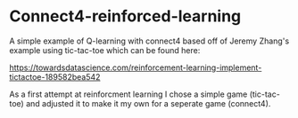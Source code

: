 # Connect4-reinforced-learning
A simple example of Q-learning with connect4 based off of Jeremy Zhang's example using tic-tac-toe which can be found here: 

https://towardsdatascience.com/reinforcement-learning-implement-tictactoe-189582bea542

As a first attempt at reinforcment learning I chose a simple game (tic-tac-toe) and adjusted it to make it my own for a seperate game (connect4).
